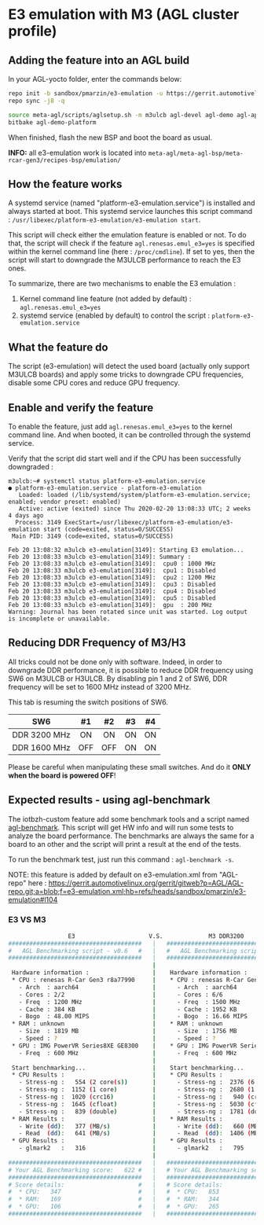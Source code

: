 # E3 emulation with M3 (AGL cluster profile)

## Adding the feature into an AGL build

In your AGL-yocto folder, enter the commands below:

```bash
repo init -b sandbox/pmarzin/e3-emulation -u https://gerrit.automotivelinux.org/gerrit/AGL/AGL-repo -m e3-emulation.xml
repo sync -j8 -q

source meta-agl/scripts/aglsetup.sh -m m3ulcb agl-devel agl-demo agl-appfw-smack iotbzh-custom
bitbake agl-demo-platform
```

When finished, flash the new BSP and boot the board as usual.

**INFO:** all e3-emulation work is located into `meta-agl/meta-agl-bsp/meta-rcar-gen3/recipes-bsp/emulation/`

## How the feature works

A systemd service (named "platform-e3-emulation.service") is installed and always started at boot. This systemd service launches this script command : `/usr/libexec/platform-e3-emulation/e3-emulation start`.

This script will check either the emulation feature is enabled or not. To do that, the script will check if the feature `agl.renesas.emul_e3=yes` is specified within the kernel command line (here : `/proc/cmdline`). If set to yes, then the script will start to downgrade the M3ULCB performance to reach the E3 ones.

To summarize, there are two mechanisms to enable the E3 emulation :
  1. Kernel command line feature (not added by default) : `agl.renesas.emul_e3=yes`
  2. systemd service (enabled by default) to control the script : `platform-e3-emulation.service`

## What the feature do

The script (e3-emulation) will detect the used board (actually only support M3ULCB boards) and apply some tricks to downgrade CPU frequencies, disable some CPU cores and reduce GPU frequency.

## Enable and verify the feature

To enable the feature, just add `agl.renesas.emul_e3=yes` to the kernel command line. And when booted, it can be controlled through the systemd service.

Verify that the script did start well and if the CPU has been successfully downgraded :

```
m3ulcb:~# systemctl status platform-e3-emulation.service
● platform-e3-emulation.service - platform-e3-emulation
   Loaded: loaded (/lib/systemd/system/platform-e3-emulation.service; enabled; vendor preset: enabled)
   Active: active (exited) since Thu 2020-02-20 13:08:33 UTC; 2 weeks 4 days ago
  Process: 3149 ExecStart=/usr/libexec/platform-e3-emulation/e3-emulation start (code=exited, status=0/SUCCESS)
 Main PID: 3149 (code=exited, status=0/SUCCESS)

Feb 20 13:08:32 m3ulcb e3-emulation[3149]: Starting E3 emulation...
Feb 20 13:08:33 m3ulcb e3-emulation[3149]: Summary :
Feb 20 13:08:33 m3ulcb e3-emulation[3149]:  cpu0 : 1000 MHz
Feb 20 13:08:33 m3ulcb e3-emulation[3149]:  cpu1 : Disabled
Feb 20 13:08:33 m3ulcb e3-emulation[3149]:  cpu2 : 1200 MHz
Feb 20 13:08:33 m3ulcb e3-emulation[3149]:  cpu3 : Disabled
Feb 20 13:08:33 m3ulcb e3-emulation[3149]:  cpu4 : Disabled
Feb 20 13:08:33 m3ulcb e3-emulation[3149]:  cpu5 : Disabled
Feb 20 13:08:33 m3ulcb e3-emulation[3149]:  gpu  : 200 MHz
Warning: Journal has been rotated since unit was started. Log output is incomplete or unavailable.
```

## Reducing DDR Frequency of M3/H3

All tricks could not be done only with software.
Indeed, in order to downgrade DDR performance, it is possible to reduce DDR frequency using SW6 on M3ULCB or H3ULCB. By disabling pin 1 and 2 of SW6, DDR frequency will be set to 1600 MHz instead of 3200 MHz.  

This tab is resuming the switch positions of SW6.

| SW6          | #1  | #2  | #3 | #4 |
|:------------:|:---:|:---:|:--:|:--:|
| DDR 3200 MHz | ON  | ON  | ON | ON |
| DDR 1600 MHz | OFF | OFF | ON | ON |

Please be careful when manipulating these small switches. And do it **ONLY when the board is powered OFF**!

## Expected results - using agl-benchmark

The iotbzh-custom feature add some benchmark tools and a script named [agl-benchmark](https://github.com/iotbzh/meta-iot-bzh/blob/sandbox/pmarzin/e3-emulation/meta-custom/recipes-benchmark/platform-benchmark/files/agl-benchmark). This script will get HW info and will run some tests to analyze the board performance. The benchmarks are always the same for a board to an other and the script will print a result at the end of the tests.

To run the benchmark test, just run this command : `agl-benchmark -s`.

NOTE: this feature is added by default on e3-emulation.xml from "AGL-repo" here : https://gerrit.automotivelinux.org/gerrit/gitweb?p=AGL/AGL-repo.git;a=blob;f=e3-emulation.xml;hb=refs/heads/sandbox/pmarzin/e3-emulation#l104

### E3 VS M3

```bash
                 E3                     V.S.             M3 DDR3200                            DDR3200 - (downgraded)                   DDR1600 - (downgraded)
######################################   |   ######################################   ######################################   ######################################
#   AGL Benchmarking script - v0.6   #   |   #   AGL Benchmarking script - v0.6   #   #   AGL Benchmarking script - v0.6   #   #   AGL Benchmarking script - v0.6   #
######################################   |   ######################################   ######################################   ######################################
                                         |
 Hardware information :                  |    Hardware information :                   Hardware information :                   Hardware information :
 * CPU : renesas R-Car Gen3 r8a77990     |    * CPU : renesas R-Car Gen3 r8a7796       * CPU : renesas R-Car Gen3 r8a7796       * CPU : renesas R-Car Gen3 r8a7796
   - Arch  : aarch64                     |      - Arch  : aarch64                        - Arch  : aarch64                        - Arch  : aarch64
   - Cores : 2/2                         |      - Cores : 6/6                            - Cores : 2/6                            - Cores : 2/6
   - Freq  : 1200 MHz                    |      - Freq  : 1500 MHz                       - Freq  : 1000 MHz                       - Freq  : 1000 MHz
   - Cache : 384 KB                      |      - Cache : 1952 KB                        - Cache : 1952 KB                        - Cache : 1952 KB
   - Bogo  : 48.00 MIPS                  |      - Bogo  : 16.66 MIPS                     - Bogo  : 16.66 MIPS                     - Bogo  : 16.66 MIPS
 * RAM : unknown                         |    * RAM : unknown                          * RAM : unknown                          * RAM : unknown
   - Size  : 1819 MB                     |      - Size  : 1756 MB                        - Size  : 1756 MB                        - Size  : 1756 MB
   - Speed : ?                           |      - Speed : ?                              - Speed : ?                              - Speed : ?
 * GPU : IMG PowerVR Series8XE GE8300    |    * GPU : IMG PowerVR Series6XT GX6250     * GPU : IMG PowerVR Series6XT GX6250     * GPU : IMG PowerVR Series6XT GX6250
   - Freq  : 600 MHz                     |      - Freq  : 600 MHz                        - Freq  : 200 MHz                        - Freq  : 200 MHz
                                         |
 Start benchmarking...                   |    Start benchmarking...                    Start benchmarking...                    Start benchmarking...
 * CPU Results :                         |    * CPU Results :                          * CPU Results :                          * CPU Results :
   - Stress-ng :   554 (2 core(s))       |      - Stress-ng :  2376 (6 core(s))          - Stress-ng :   728 (2 core(s))          - Stress-ng :   730 (2 core(s))
   - Stress-ng :  1152 (1 core)          |      - Stress-ng :  2680 (1 core)             - Stress-ng :  1760 (1 core)             - Stress-ng :  1768 (1 core)
   - Stress-ng :  1020 (crc16)           |      - Stress-ng :   940 (crc16)              - Stress-ng :   620 (crc16)              - Stress-ng :   620 (crc16)
   - Stress-ng :  1645 (cfloat)          |      - Stress-ng :  5030 (cfloat)             - Stress-ng :  3419 (cfloat)             - Stress-ng :  3421 (cfloat)
   - Stress-ng :   839 (double)          |      - Stress-ng :  1781 (double)             - Stress-ng :  1199 (double)             - Stress-ng :  1180 (double)
 * RAM Results :                         |    * RAM Results :                          * RAM Results :                          * RAM Results :
   - Write (dd):   377 (MB/s)            |      - Write (dd):   660 (MB/s)               - Write (dd):   526 (MB/s)               - Write (dd):   463 (MB/s)
   - Read  (dd):   641 (MB/s)            |      - Read  (dd):  1406 (MB/s)               - Read  (dd):  1292 (MB/s)               - Read  (dd):  1036 (MB/s)
 * GPU Results :                         |    * GPU Results :                          * GPU Results :                          * GPU Results :
   - glmark2   :   316                   |      - glmark2   :   795                      - glmark2   :   395                      - glmark2   :   387
                                         |
######################################   |   ######################################   ######################################   ######################################
# Your AGL Benchmarking score:   622 #   |   # Your AGL Benchmarking score:  1462 #   # Your AGL Benchmarking score:   949 #   # Your AGL Benchmarking score:   892 #
######################################   |   ######################################   ######################################   ######################################
# Score details:                     #   |   # Score details:                     #   # Score details:                     #   # Score details:                     #
#  * CPU:   347                      #   |   #  * CPU:   853                      #   #  * CPU:   515                      #   #  * CPU:   514                      #
#  * RAM:   169                      #   |   #  * RAM:   344                      #   #  * RAM:   303                      #   #  * RAM:   249                      #
#  * GPU:   106                      #   |   #  * GPU:   265                      #   #  * GPU:   131                      #   #  * GPU:   129                      #
######################################   |   ######################################   ######################################   ######################################

```